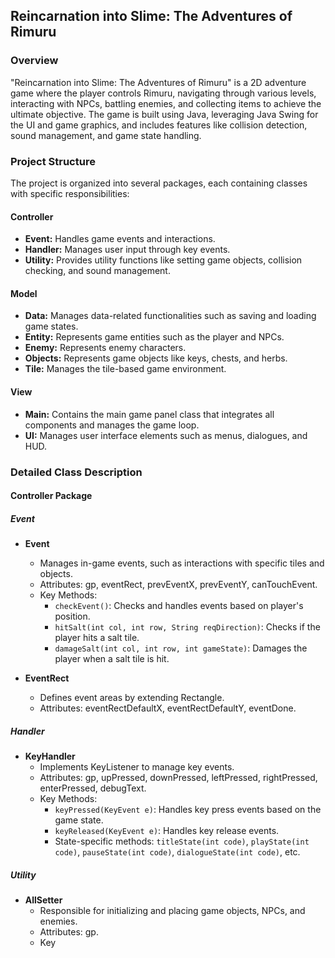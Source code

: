 ## Reincarnation into Slime: The Adventures of Rimuru

### Overview
"Reincarnation into Slime: The Adventures of Rimuru" is a 2D adventure game where the player controls Rimuru, navigating through various levels, interacting with NPCs, battling enemies, and collecting items to achieve the ultimate objective. The game is built using Java, leveraging Java Swing for the UI and game graphics, and includes features like collision detection, sound management, and game state handling.

### Project Structure
The project is organized into several packages, each containing classes with specific responsibilities:

#### Controller
- **Event:** Handles game events and interactions.
- **Handler:** Manages user input through key events.
- **Utility:** Provides utility functions like setting game objects, collision checking, and sound management.

#### Model
- **Data:** Manages data-related functionalities such as saving and loading game states.
- **Entity:** Represents game entities such as the player and NPCs.
- **Enemy:** Represents enemy characters.
- **Objects:** Represents game objects like keys, chests, and herbs.
- **Tile:** Manages the tile-based game environment.

#### View
- **Main:** Contains the main game panel class that integrates all components and manages the game loop.
- **UI:** Manages user interface elements such as menus, dialogues, and HUD.

### Detailed Class Description

#### Controller Package

##### Event
- **Event**
  - Manages in-game events, such as interactions with specific tiles and objects.
  - Attributes: gp, eventRect, prevEventX, prevEventY, canTouchEvent.
  - Key Methods:
    - `checkEvent()`: Checks and handles events based on player's position.
    - `hitSalt(int col, int row, String reqDirection)`: Checks if the player hits a salt tile.
    - `damageSalt(int col, int row, int gameState)`: Damages the player when a salt tile is hit.

- **EventRect**
  - Defines event areas by extending Rectangle.
  - Attributes: eventRectDefaultX, eventRectDefaultY, eventDone.

##### Handler
- **KeyHandler**
  - Implements KeyListener to manage key events.
  - Attributes: gp, upPressed, downPressed, leftPressed, rightPressed, enterPressed, debugText.
  - Key Methods:
    - `keyPressed(KeyEvent e)`: Handles key press events based on the game state.
    - `keyReleased(KeyEvent e)`: Handles key release events.
    - State-specific methods: `titleState(int code)`, `playState(int code)`, `pauseState(int code)`, `dialogueState(int code)`, etc.

##### Utility
- **AllSetter**
  - Responsible for initializing and placing game objects, NPCs, and enemies.
  - Attributes: gp.
  - Key

